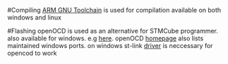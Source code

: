 #Compiling
[ARM GNU Toolchain](https://developer.arm.com/downloads/-/arm-gnu-toolchain-downloads) is used for compilation
available on both windows and linux

#Flashing
openOCD is used as an alternative for STMCube programmer.
also available for windows. e.g [here](https://gnutoolchains.com/arm-eabi/openocd/).
openOCD [homepage](https://openocd.org/pages/getting-openocd.html) also lists  maintained windows ports.
on windows st-link [driver](https://www.st.com/en/development-tools/stsw-link009.html) is neccessary for opencod to work



